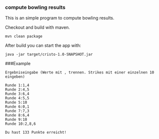 ### compute bowling results
This is an simple program to compute bowling results.

Checkout and build with maven. 
```
mvn clean package
```

After build you can start the app with:
```
java -jar target/cristo-1.0-SNAPSHOT.jar
```
###Example
```
Ergebniseingabe (Werte mit , trennen. Strikes mit einer einzelnen 10 eingeben)

Runde 1:1,4
Runde 2:4,5
Runde 3:6,4
Runde 4:5,5
Runde 5:10
Runde 6:0,1
Runde 7:7,3
Runde 8:6,4
Runde 9:10
Runde 10:2,8,6

Du hast 133 Punkte erreicht!
```
